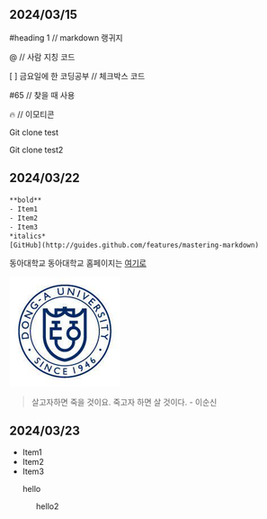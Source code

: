 <h2>2024/03/15</h2>
#heading 1 // markdown 랭귀지

@ // 사람 지칭 코드

[ ] 금요일에 한 코딩공부 // 체크박스 코드

#65 // 찾을 때 사용

:fire: // 이모티콘

Git clone test

Git clone test2

<h2>2024/03/22</h2>

```
**bold**
- Item1
- Item2
- Item3
*italics*
[GitHub](http://guides.github.com/features/mastering-markdown)
```

동아대학교
동아대학교 홈페이지는 [여기로](https://www.donga.ac.kr/kor/Main.do)

![Img Alt Text](Donga.jpg)

> 살고자하면 죽을 것이요. 죽고자 하면 살 것이다. - 이순신

<h2>2024/03/23</h2>

- Item1
- Item2
- Item3

<ol> hello
<ul> hello2
